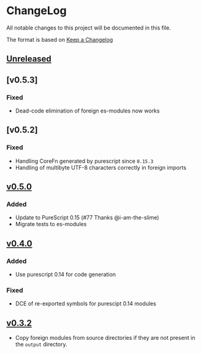 # ChangeLog
All notable changes to this project will be documented in this file.

The format is based on [Keep a Changelog](https://keepachangelog.com/en/1.0.0/)

## [Unreleased]

## [v0.5.3]
### Fixed
- Dead-code elimination of foreign es-modules now works

## [v0.5.2]
### Fixed
- Handling CoreFn generated by purescript since `0.15.3`
- Handling of multibyte UTF-8 characters correctly in foreign imports

## [v0.5.0]
### Added
- Update to PureScript 0.15 (#77 Thanks @i-am-the-slime)
- Migrate tests to es-modules

## [v0.4.0]
### Added
- Use purescript 0.14 for code generation

### Fixed
- DCE of re-exported symbols for purescipt 0.14 modules

## [v0.3.2]
- Copy foreign modules from source directories if they are not present in the
  `output` directory.

[Unreleased]: https://github.com/MaybeJustJames/zephyr/compare/v0.5.0...HEAD
[v0.5.0]: https://github.com/MaybeJustJames/zephyr/compare/v0.4.0...v0.5.0
[v0.4.0]: https://github.com/MaybeJustJames/zephyr/compare/v0.3.2...v0.4.0
[v0.3.2]: https://github.com/MaybeJustJames/zephyr/compare/v0.3.1...v0.3.2
